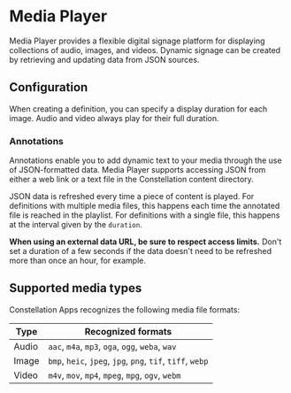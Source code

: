 # Media Player

Media Player provides a flexible digital signage platform for displaying collections of audio, images, and videos. Dynamic signage can be created by retrieving and updating data from JSON sources.

## Configuration
When creating a definition, you can specify a display duration for each image. Audio and video always play for their full duration.

### Annotations
Annotations enable you to add dynamic text to your media through the use of JSON-formatted data. Media Player supports accessing JSON from either a web link or a text file in the Constellation content directory.

JSON data is refreshed every time a piece of content is played. For definitions with multiple media files, this happens each time the annotated file is reached in the playlist. For definitions with a single file, this happens at the interval given by the `duration`.

**When using an external data URL, be sure to respect access limits.** Don't set a duration of a few seconds if the data doesn't need to be refreshed more than once an hour, for example.

## Supported media types
Constellation Apps recognizes the following media file formats:

| Type  | Recognized formats                                          |
|-------|-------------------------------------------------------------|
| Audio | `aac`, `m4a`, `mp3`, `oga`, `ogg`, `weba`, `wav`            |
| Image | `bmp`, `heic`, `jpeg`, `jpg`, `png`, `tif`, `tiff`,  `webp` |
| Video | `m4v`, `mov`, `mp4`, `mpeg`,    `mpg`,  `ogv`, `webm`       |